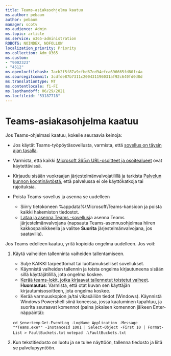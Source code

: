 ```yaml
---
title: Teams-asiakasohjelma kaatuu
ms.author: pebaum
author: pebaum
manager: scotv
ms.audience: Admin
ms.topic: article
ms.service: o365-administration
ROBOTS: NOINDEX, NOFOLLOW
localization_priority: Priority
ms.collection: Adm_O365
ms.custom:
- "9002323"
- "4512"
ms.openlocfilehash: 7acb2f5f87a9cfbd67cd94efca696665fd80fc4a
ms.sourcegitcommit: 3cdfde87b7311c200431196031af92c640fd0d8d
ms.translationtype: MT
ms.contentlocale: fi-FI
ms.lasthandoff: 06/29/2021
ms.locfileid: "53187718"
---
```

# <a name="teams-client-crashing"></a>Teams-asiakasohjelma kaatuu

Jos Teams-ohjelmasi kaatuu, kokeile seuraavia keinoja:

- Jos käytät Teams-työpöytäsovellusta, varmista, että [sovellus on täysin ajan tasalla](https://support.office.com/article/Update-Microsoft-Teams-535a8e4b-45f0-4f6c-8b3d-91bca7a51db1).

- Varmista, että kaikki [Microsoft 365:n URL-osoitteet ja osoitealueet](/microsoftteams/connectivity-issues) ovat käytettävissä.

- Kirjaudu sisään vuokraajan järjestelmänvalvojatilillä ja tarkista [Palvelun kunnon koontinäytöstä](/office365/enterprise/view-service-health), että palvelussa ei ole käyttökatkoja tai rajoituksia.

- Poista Teams-sovellus ja asenna se uudelleen
    - Siirry tietokoneen %appdata%\Microsoft\Teams\-kansioon ja poista kaikki hakemiston tiedostot.
    - [Lataa ja asenna Teams -sovellus](https://www.microsoft.com/microsoft-teams/download-app)ja asenna Teams järjestelmänvalvojana (napsauta Teams-asennusohjelmaa hiiren kakkospainikkeella ja valitse **Suorita** järjestelmänvalvojana, jos saatavilla).

Jos Teams edelleen kaatuu, yritä kopioida ongelma uudelleen. Jos voit:

1. Käytä vaiheiden tallenninta vaiheiden tallentamiseen.
    - Sulje KAIKKI tarpeettomat tai luottamukselliset sovellukset.
    - Käynnistä vaiheiden tallennin ja toista ongelma kirjautuneena sisään sillä käyttäjätilillä, jota ongelma koskee.
    - [Kerää teams-lokit, jotka kirjaavat tallennetut toistetut vaiheet](/microsoftteams/log-files). **Huomautus**: Varmista, että otat kuvan sen käyttäjän kirjautumisosoitteen, jota ongelma koskee.
    - Kerää varmuuskopion ja/tai vikasäiliön tiedot (Windows). Käynnistä Windows Powershell siinä koneessa, jossa kaatuminen tapahtuu, ja suorita seuraavat komennot (paina jokaisen komennon jälkeen Enter-näppäintä):

    `cd $env:temp` `Get-EventLog -LogName Application -Message "*Teams.exe*" -InstanceId 1001 | Select-Object -First 10 | Format-List > FaultBuckets.txt`
    `notepad .\FaultBuckets.txt`
    
2. Kun tekstitiedosto on luotu ja se tulee näyttöön, tallenna tiedosto ja liitä se palvelupyyntöön. 

